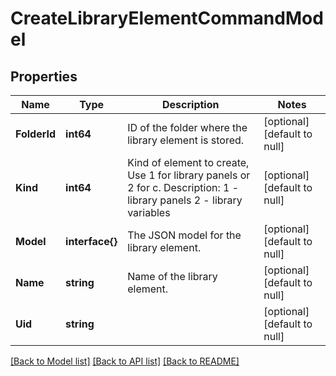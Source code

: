 # CreateLibraryElementCommandModel

## Properties
Name | Type | Description | Notes
------------ | ------------- | ------------- | -------------
**FolderId** | **int64** | ID of the folder where the library element is stored. | [optional] [default to null]
**Kind** | **int64** | Kind of element to create, Use 1 for library panels or 2 for c. Description: 1 - library panels 2 - library variables | [optional] [default to null]
**Model** | **interface{}** | The JSON model for the library element. | [optional] [default to null]
**Name** | **string** | Name of the library element. | [optional] [default to null]
**Uid** | **string** |  | [optional] [default to null]

[[Back to Model list]](../README.md#documentation-for-models) [[Back to API list]](../README.md#documentation-for-api-endpoints) [[Back to README]](../README.md)


